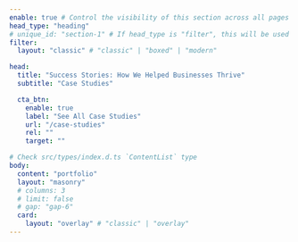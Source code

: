 ```yaml
---
enable: true # Control the visibility of this section across all pages where it is used
head_type: "heading"
# unique_id: "section-1" # If head_type is "filter", this will be used as the unique id for the filtering.
filter:
  layout: "classic" # "classic" | "boxed" | "modern"

head:
  title: "Success Stories: How We Helped Businesses Thrive"
  subtitle: "Case Studies"

  cta_btn:
    enable: true
    label: "See All Case Studies"
    url: "/case-studies"
    rel: ""
    target: ""

# Check src/types/index.d.ts `ContentList` type
body:
  content: "portfolio"
  layout: "masonry"
  # columns: 3
  # limit: false
  # gap: "gap-6"
  card:
    layout: "overlay" # "classic" | "overlay"
---
```

